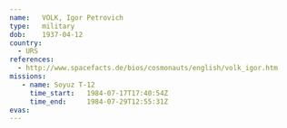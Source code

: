 ```yaml
---
name:	VOLK, Igor Petrovich 
type:	military
dob:	1937-04-12
country:
  - URS
references:
  - http://www.spacefacts.de/bios/cosmonauts/english/volk_igor.htm
missions:
   - name: Soyuz T-12
     time_start:   1984-07-17T17:40:54Z
     time_end:     1984-07-29T12:55:31Z
evas:
---
```

